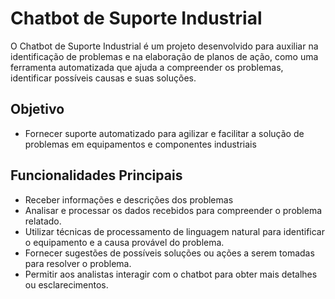 # Chatbot de Suporte Industrial

O Chatbot de Suporte Industrial é um projeto desenvolvido para auxiliar na identificação de problemas e na elaboração de planos de ação, como uma ferramenta automatizada que ajuda a compreender os problemas, identificar possíveis causas e suas soluções.

## Objetivo

- Fornecer suporte automatizado para agilizar e facilitar a solução de problemas em equipamentos e componentes industriais

## Funcionalidades Principais

- Receber informações e descrições dos problemas
- Analisar e processar os dados recebidos para compreender o problema relatado.
- Utilizar técnicas de processamento de linguagem natural para identificar o equipamento e a causa provável do problema.
- Fornecer sugestões de possíveis soluções ou ações a serem tomadas para resolver o problema.
- Permitir aos analistas interagir com o chatbot para obter mais detalhes ou esclarecimentos.
